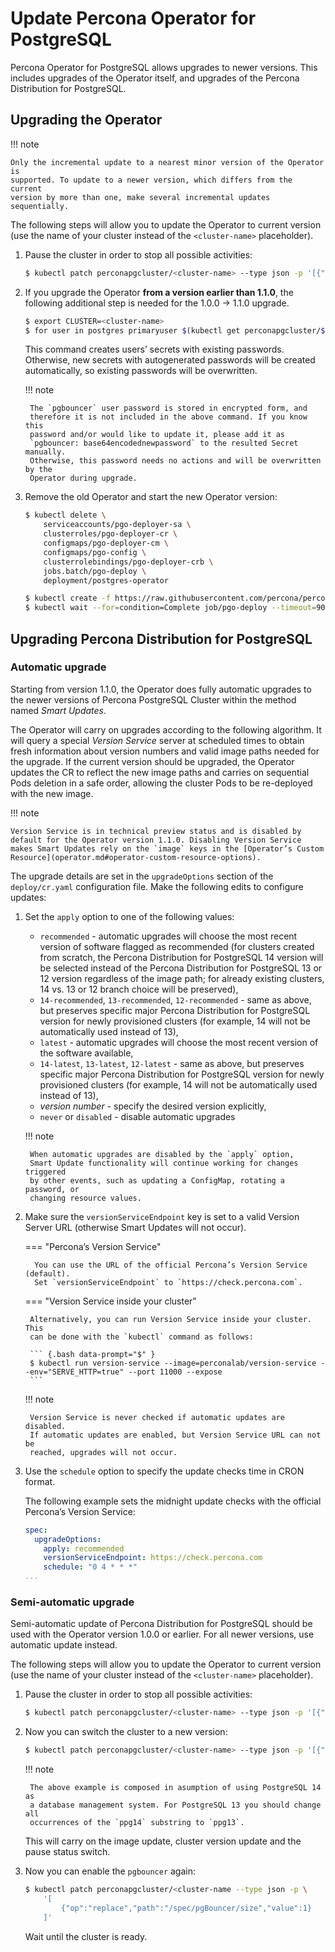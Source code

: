 # Update Percona Operator for PostgreSQL

Percona Operator for PostgreSQL allows upgrades to newer versions.
This includes upgrades of the Operator itself, and upgrades of the Percona
Distribution for PostgreSQL.

## Upgrading the Operator

!!! note

    Only the incremental update to a nearest minor version of the Operator is
    supported. To update to a newer version, which differs from the current
    version by more than one, make several incremental updates sequentially.

The following steps will allow you to update the Operator to current version
(use the name of your cluster instead of the `<cluster-name>` placeholder).

1. Pause the cluster in order to stop all possible activities:

    ``` {.bash data-prompt="$" }
    $ kubectl patch perconapgcluster/<cluster-name> --type json -p '[{"op": "replace", "path": "/spec/pause", "value": true},{"op":"replace","path":"/spec/pgBouncer/size","value":0}]'
    ```

2. If you upgrade the Operator **from a version earlier than 1.1.0**, the
following additional step is needed for the 1.0.0 → 1.1.0 upgrade.

    ``` {.bash data-prompt="$" }
    $ export CLUSTER=<cluster-name>
    $ for user in postgres primaryuser $(kubectl get perconapgcluster/${CLUSTER} -o yaml | yq r - 'spec.user'); do args+="--from-literal=$user=$(kubectl get secret/${CLUSTER}-${user}-o yaml | yq r - 'data.password' | base64 --decode) "; done; eval kubectl create secret generic ${CLUSTER}-users "${args}"
    ```

    This command creates users’ secrets with existing passwords. Otherwise, new
    secrets with autogenerated passwords will be created automatically,
    so existing passwords will be overwritten.

    !!! note

        The `pgbouncer` user password is stored in encrypted form, and
        therefore it is not included in the above command. If you know this
        password and/or would like to update it, please add it as
        `pgbouncer: base64encodednewpassword` to the resulted Secret manually.
        Otherwise, this password needs no actions and will be overwritten by the
        Operator during upgrade.

3. Remove the old Operator and start the new Operator version:

    ``` {.bash data-prompt="$" }
    $ kubectl delete \
        serviceaccounts/pgo-deployer-sa \
        clusterroles/pgo-deployer-cr \
        configmaps/pgo-deployer-cm \
        configmaps/pgo-config \
        clusterrolebindings/pgo-deployer-crb \
        jobs.batch/pgo-deploy \
        deployment/postgres-operator

    $ kubectl create -f https://raw.githubusercontent.com/percona/percona-postgresql-operator/v{{ release }}/deploy/operator.yaml
    $ kubectl wait --for=condition=Complete job/pgo-deploy --timeout=90s
    ```

## Upgrading Percona Distribution for PostgreSQL

### Automatic upgrade

Starting from version 1.1.0, the Operator does fully automatic upgrades to
the newer versions of Percona PostgreSQL Cluster within the method named *Smart
Updates*.

The Operator will carry on upgrades according to the following algorithm.
It will query a special *Version Service* server at scheduled times to obtain
fresh information about version numbers and valid image paths needed for the
upgrade. If the current version should be upgraded, the Operator updates the CR
to reflect the new image paths and carries on sequential Pods deletion in a safe
order, allowing the cluster Pods to be re-deployed with the new image.

!!! note

    Version Service is in technical preview status and is disabled by
    default for the Operator version 1.1.0. Disabling Version Service
    makes Smart Updates rely on the `image` keys in the [Operator’s Custom Resource](operator.md#operator-custom-resource-options).

The upgrade details are set in the `upgradeOptions` section of the
`deploy/cr.yaml` configuration file. Make the following edits to configure
updates:

1. Set the `apply` option to one of the following values:

    * `recommended` - automatic upgrades will choose the most recent version
        of software flagged as recommended (for clusters created from scratch,
        the Percona Distribution for PostgreSQL 14 version will be selected
        instead of the Percona Distribution for PostgreSQL 13 or 12 version
        regardless of the image path; for already existing clusters, 14 vs. 13 or
        12 branch choice will be preserved),
    * `14-recommended`, `13-recommended`, `12-recommended` - same as above,
        but preserves specific major Percona Distribution for PostgreSQL version
        for newly provisioned clusters (for example, 14 will not be automatically
        used instead of 13),
    * `latest` - automatic upgrades will choose the most recent version of
        the software available,
    * `14-latest`, `13-latest`, `12-latest` - same as above, but preserves
        specific major Percona Distribution for PostgreSQL version for newly
        provisioned clusters (for example, 14 will not be automatically
        used instead of 13),
    * *version number* - specify the desired version explicitly,
    * `never` or `disabled` - disable automatic upgrades

    !!! note

        When automatic upgrades are disabled by the `apply` option,
        Smart Update functionality will continue working for changes triggered
        by other events, such as updating a ConfigMap, rotating a password, or
        changing resource values.

2. Make sure the `versionServiceEndpoint` key is set to a valid Version
    Server URL (otherwise Smart Updates will not occur).

    === "Percona’s Version Service"
         
         You can use the URL of the official Percona’s Version Service (default).
         Set `versionServiceEndpoint` to `https://check.percona.com`.

    === "Version Service inside your cluster"
        
        Alternatively, you can run Version Service inside your cluster. This
        can be done with the `kubectl` command as follows:

        ``` {.bash data-prompt="$" }
        $ kubectl run version-service --image=perconalab/version-service --env="SERVE_HTTP=true" --port 11000 --expose
        ```

    !!! note

        Version Service is never checked if automatic updates are disabled.
        If automatic updates are enabled, but Version Service URL can not be
        reached, upgrades will not occur.

3. Use the `schedule` option to specify the update checks time in CRON format.

    The following example sets the midnight update checks with the official
    Percona’s Version Service:

    ```yaml
    spec:
      upgradeOptions:
        apply: recommended
        versionServiceEndpoint: https://check.percona.com
        schedule: "0 4 * * *"
    ...
    ```

### Semi-automatic upgrade

Semi-automatic update of Percona Distribution for PostgreSQL should be used with the Operator
version 1.0.0 or earlier. For all newer versions, use automatic update
instead.

The following steps will allow you to update the Operator to current version
(use the name of your cluster instead of the `<cluster-name>` placeholder).


1. Pause the cluster in order to stop all possible activities:

    ``` {.bash data-prompt="$" }
    $ kubectl patch perconapgcluster/<cluster-name> --type json -p '[{"op": "replace", "path": "/spec/pause", "value": true},{"op":"replace","path":"/spec/pgBouncer/size","value":0}]'
    ```

2. Now you can switch the cluster to a new version:

    ``` {.bash data-prompt="$" }
    $ kubectl patch perconapgcluster/<cluster-name> --type json -p '[{"op": "replace", "path": "/spec/backup/backrestRepoImage", "value": "percona/percona-postgresql-operator:{{ release }}-ppg14-pgbackrest-repo"},{"op":"replace","path":"/spec/backup/image","value":"percona/percona-postgresql-operator:{{ release }}-ppg13-pgbackrest"},{"op":"replace","path":"/spec/pgBadger/image","value":"percona/percona-postgresql-operator:{{ release }}-ppg14-pgbadger"},{"op":"replace","path":"/spec/pgBouncer/image","value":"percona/percona-postgresql-operator:{{ release }}-ppg14-pgbouncer"},{"op":"replace","path":"/spec/pgPrimary/image","value":"percona/percona-postgresql-operator:{{ release }}-ppg14-postgres-ha"},{"op":"replace","path":"/spec/userLabels/pgo-version","value":"v{{ release }}"},{"op":"replace","path":"/metadata/labels/pgo-version","value":"v{{ release }}"},{"op": "replace", "path": "/spec/pause", "value": false}]'
    ```

    !!! note

        The above example is composed in asumption of using PostgreSQL 14 as
        a database management system. For PostgreSQL 13 you should change all
        occurrences of the `ppg14` substring to `ppg13`.

    This will carry on the image update, cluster version update and the pause status
    switch.

3. Now you can enable the `pgbouncer` again:

    ``` {.bash data-prompt="$" }
    $ kubectl patch perconapgcluster/<cluster-name --type json -p \
        '[
            {"op":"replace","path":"/spec/pgBouncer/size","value":1}
        ]'
    ```

    Wait until the cluster is ready.
